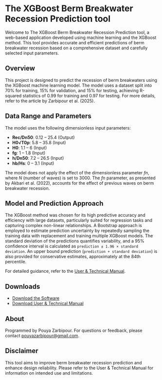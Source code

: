 # The XGBoost Berm Breakwater Recession Prediction tool

Welcome to The XGBoost Berm Breakwater Recession Prediction tool, a web-based application developed using machine learning and the XGBoost method. This tool provides accurate and efficient predictions of berm breakwater recession based on a comprehensive dataset and carefully selected input parameters.

## Overview

This project is designed to predict the recession of berm breakwaters using the XGBoost machine learning model. The model uses a dataset split into 70% for training, 15% for validation, and 15% for testing, achieving R-squared statistics of 0.99 for training and 0.97 for testing. For more details, refer to the article by Zarbipour et al. (2025).

## Data Range and Parameters

The model uses the following dimensionless input parameters:

- **Rec/Dn50**: 0.12 – 25.4 (Output)
- **H0√T0p**: 5.8 – 35.8 (Input)
- **H0**: 1.1 – 6 (Input)
- **fg**: 1 – 1.8 (Input)
- **h/Dn50**: 7.2 – 26.5 (Input)
- **hb/Hs**: 0 – 3.1 (Input)

The model does not apply the effect of the dimensionless parameter *fn*, where *N* (number of waves) is set to 3000. The *fn* parameter, as presented by Akbari et al. (2022), accounts for the effect of previous waves on berm breakwater recession.

## Model and Prediction Approach

The XGBoost method was chosen for its high predictive accuracy and efficiency with large datasets, particularly suited for regression tasks and capturing complex non-linear relationships. A Bootstrap approach is employed to estimate prediction uncertainty by repeatedly sampling the training data with replacement and training multiple XGBoost models. The standard deviation of the predictions quantifies variability, and a 95% confidence interval is calculated as `prediction ± 1.96 × standard deviation`. An upper bound prediction (`prediction + standard deviation`) is also provided for conservative estimates, approximately at the 84th percentile.

For detailed guidance, refer to the [User & Technical Manual](https://coastalhydlab.ir/software/xgb-bbrp/manual).

## Downloads

- [Download the Software](https://drive.google.com/file/d/1xDbzpUAMEwoJ3jnKcOECaG23iwRccPXW/view?usp=sharing)
- [Download User & Technical Manual](https://drive.google.com/file/d/1xDbzpUAMEwoJ3jnKcOECaG23iwRccPXW/view?usp=sharing)

## About

Programmed by Pouya Zarbipour. For questions or feedback, please contact [pouyazarbipour@gmail.com](mailto:pouyazarbipour@gmail.com).

## Disclaimer

This tool aims to improve berm breakwater recession prediction and enhance design reliability. Please refer to the User & Technical Manual for information on intended use and limitations.
